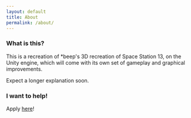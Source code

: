 ```yaml
---
layout: default
title: About
permalink: /about/
---
```


### What is this?

This is a recreation of *beep's 3D recreation of Space Station 13, on the Unity engine, which will come with its own set of gameplay and graphical improvements.

Expect a longer explanation soon.

### I want to help!
Apply [here](https://docs.google.com/forms/d/1Y1H7KdFwHZCKxM-fWGiSXjiUfypKQ1eGPtuqhalnoAY)!
